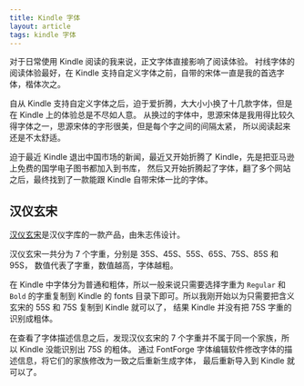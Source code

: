 ```yaml
---
title: Kindle 字体
layout: article
tags: kindle 字体
---
```


对于日常使用 Kindle 阅读的我来说，正文字体直接影响了阅读体验。
衬线字体的阅读体验最好，在 Kindle 支持自定义字体之前，自带的宋体一直是我的首选字体，楷体次之。

自从 Kindle 支持自定义字体之后，迫于爱折腾，大大小小换了十几款字体，但是在 Kindle 上的体验总是不尽如人意。
从换过的字体中，思源宋体是我用得比较久得字体之一，思源宋体的字形很美，但是每个字之间的间隔太紧，
所以阅读起来还是不太舒适。

迫于最近 Kindle 退出中国市场的新闻，最近又开始折腾了 Kindle，先是把亚马逊上免费的国学电子图书都加入到书库，
然后又开始折腾起了字体，翻了多个网站之后，最终找到了一款能跟 Kindle 自带宋体一比的字体。

## 汉仪玄宋

[汉仪玄宋](https://hanyi.com.cn/productdetail?id=8220&type=0)是汉仪字库的一款产品，由朱志伟设计。

汉仪玄宋一共分为 7 个字重，分别是 35S、45S、55S、65S、75S、85S 和 95S，
数值代表了字重，数值越高，字体越粗。

在 Kindle 中字体分为普通和粗体，所以一般来说只需要选择字重为 `Regular` 和 `Bold` 的字重复制到
Kindle 的 fonts 目录下即可。所以我刚开始以为只需要把含义玄宋的 55S 和 75S 复制到 Kindle 就可以了，
结果 Kindle 并没有把 75S 字重的识别成粗体。

在查看了字体描述信息之后，发现汉仪玄宋的 7 个字重并不属于同一个家族，所以 Kindle 没能识别出 75S 的粗体。
通过 FontForge 字体编辑软件修改字体的描述信息，将它们的家族修改为一致之后重新生成字体，
最后重新导入到 Kindle 就可以了。

